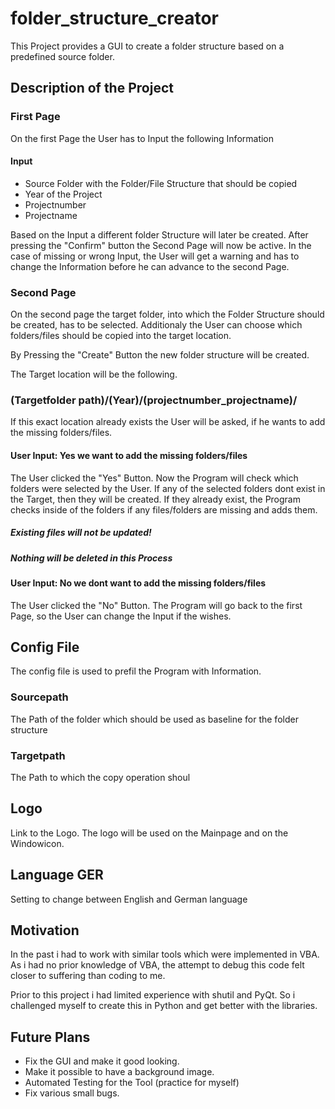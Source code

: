 # folder_structure_creator
This Project provides a GUI to create a folder structure based on a predefined source folder.


## Description of the Project

### First Page
On the first Page the User has to Input the following Information

#### Input
- Source Folder with the Folder/File Structure that should be copied
- Year of the Project
- Projectnumber
- Projectname

Based on the Input a different folder Structure will later be created.
After pressing the "Confirm" button the Second Page will now be active. 
In the case of missing or wrong Input, the User will get a warning and has to change the Information
before he can advance to the second Page. 


### Second Page

On the second page the target folder, into which the Folder Structure should be created, has to be selected.
Additionaly the User can choose which folders/files should be copied into the target location.

By Pressing the "Create" Button the new folder structure will be created.

The Target location will be the following.

### (Targetfolder path)/(Year)/(projectnumber_projectname)/

If this exact location already exists the User will be asked, if he wants to add the missing folders/files.

#### User Input: Yes we want to add the missing folders/files
The User clicked the "Yes" Button. Now the Program will check which folders were selected by the User.
If any of the selected folders dont exist in the Target, then they will be created.
If they already exist, the Program checks inside of the folders if any files/folders are missing and adds them.

##### Existing files will not be updated!
##### Nothing will be deleted in this Process

#### User Input: No we dont want to add the missing folders/files
The User clicked the "No" Button. The Program will go back to the first Page, so the User can change the Input if the wishes. 


## Config File
The config file is used to prefil the Program with Information.

### Sourcepath
The Path of the folder which should be used as baseline for the folder structure

### Targetpath
The Path to which the copy operation shoul

## Logo
Link to the Logo. The logo will be used on the Mainpage and on the Windowicon.

## Language GER
Setting to change between English and German language


## Motivation 
In the past i had to work with similar tools which were implemented in VBA.
As i had no prior knowledge of VBA, the attempt to debug this code 
felt closer to suffering than coding to me.

Prior to this project i had limited experience with shutil and PyQt. 
So i challenged myself to create this in Python and get better with the libraries. 


## Future Plans
- Fix the GUI and make it good looking.
- Make it possible to have a background image.
- Automated Testing for the Tool (practice for myself)
- Fix various small bugs. 
